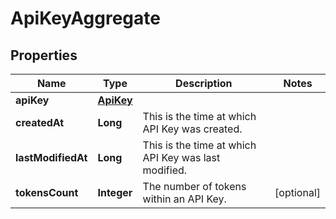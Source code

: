 # ApiKeyAggregate

## Properties
Name | Type | Description | Notes
------------ | ------------- | ------------- | -------------
**apiKey** | [**ApiKey**](ApiKey.md) |  | 
**createdAt** | **Long** | This is the time at which API Key was created. | 
**lastModifiedAt** | **Long** | This is the time at which API Key was last modified. | 
**tokensCount** | **Integer** | The number of tokens within an API Key. |  [optional]
